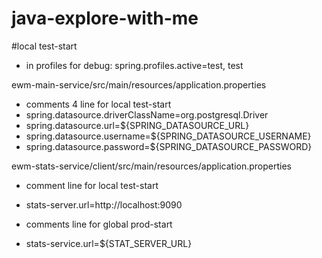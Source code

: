 # java-explore-with-me

<!--![stat_svc](stat_svc.png "Stage 1")-->

#local test-start
 - in profiles for debug: spring.profiles.active=test, test

ewm-main-service/src/main/resources/application.properties
- comments 4 line  for local test-start
- spring.datasource.driverClassName=org.postgresql.Driver
- spring.datasource.url=${SPRING_DATASOURCE_URL}
- spring.datasource.username=${SPRING_DATASOURCE_USERNAME}
- spring.datasource.password=${SPRING_DATASOURCE_PASSWORD}

ewm-stats-service/client/src/main/resources/application.properties
- comment line for local test-start
- stats-server.url=http://localhost:9090

- comments line for global prod-start
- stats-service.url=${STAT_SERVER_URL}
